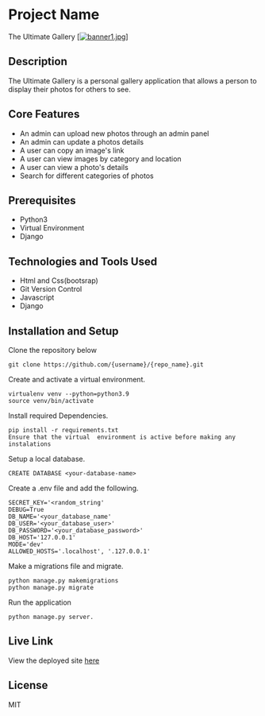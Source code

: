 # Project Name

The Ultimate Gallery [[![banner1.jpg](https://i.postimg.cc/FzhWxzQq/banner1.jpg)](https://postimg.cc/Q9nJ8XCk)]

## Description

The Ultimate Gallery is  a personal gallery application that allows a person to display their photos for others to see.

## Core Features

<ul>
<li>An admin can upload new photos through an admin panel</li>
<li>An admin can update a photos details</li>
<li>A user can copy an image's link</li>
<li>A user can view images by category and location</li>
<li>A user can view a photo's details</li>
<li>Search for different categories of photos</li>
</ul>


## Prerequisites

<ul>
<li>Python3</li>
<li>Virtual Environment</li>
<li>Django </li>
</ul>

## Technologies and Tools Used

<ul>
<li>Html and Css(bootsrap) </li>
<li>Git Version Control</li>
<li>Javascript </li>
<li>Django</li>
</ul>

## Installation and Setup

Clone the repository below

```
git clone https://github.com/{username}/{repo_name}.git
```

Create and activate a virtual environment. 

  ```
  virtualenv venv --python=python3.9
  source venv/bin/activate
  ```

Install required Dependencies.

  ```
  pip install -r requirements.txt
  Ensure that the virtual  environment is active before making any instalations
  ```

Setup a local database.

  ```
  CREATE DATABASE <your-database-name>
  ```

Create a .env file and add the following.

  ```
  SECRET_KEY='<random_string'
  DEBUG=True
  DB_NAME='<your_database_name'
  DB_USER='<your_database_user>'
  DB_PASSWORD='<your_database_password>'
  DB_HOST='127.0.0.1'
  MODE='dev'
  ALLOWED_HOSTS='.localhost', '.127.0.0.1'
  ```

Make a migrations file and migrate.

  ```
  python manage.py makemigrations
  python manage.py migrate
  ```

Run the application

```
python manage.py server.
```

## Live Link

View the deployed site <a href="https://mysterious-depths-66849.herokuapp.com/">here</a>

## License

 MIT
